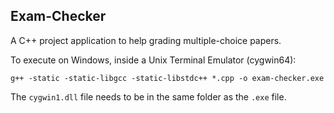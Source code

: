 ## Exam-Checker
A C++ project application to help grading multiple-choice papers.

To execute on Windows, inside a Unix Terminal Emulator (cygwin64):

```g++ -static -static-libgcc -static-libstdc++ *.cpp -o exam-checker.exe```

The ```cygwin1.dll``` file needs to be in the same folder as the ```.exe``` file.
